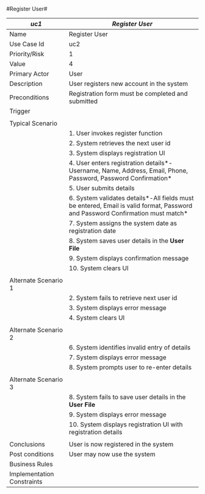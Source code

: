 #Register User#

|*uc1*|*Register User*| 
|----|----|
|Name|Register User|
|Use Case Id|uc2|
|Priority/Risk|1|
|Value|4|
|Primary Actor|User|
|Description|User registers new account in the system|
|Preconditions|Registration form must be completed and submitted|
|Trigger| |
| | | 
|Typical Scenario| |
| |1. User invokes register function|
| |2. System retrieves the next user id|
| |3. System displays registration UI|
| |4. User enters registration details*-Username, Name, Address, Email, Phone, Password, Password Confirmation*|
| |5.	User submits details|
| |6.	System validates details*-All fields must be entered, Email is valid format, Password and Password Confirmation must match*|
| |7. System assigns the system date as registration date |
| |8.	System saves user details in the **User File** |
| |9.	System displays confirmation message|
| |10.	System clears UI| 
| | |
|Alternate Scenario 1| |
| |2. System fails to retrieve next user id|
| |3.	System displays error message|
| |4.	System clears UI|
| | |
|Alternate Scenario 2| |
| |6.	System identifies invalid entry of details|
| |7.	System displays error message|
| |8.	System prompts user to re-enter details|
| | | 
|Alternate Scenario 3| |
| |8.	System fails to save user details in the **User File**|
| |9.	System displays error message|
| |10.	System displays registration UI with registration details|
| | | 
|Conclusions|User is now registered in the system|
|Post conditions|User may now use the system|
|Business Rules| |
|Implementation Constraints| |
